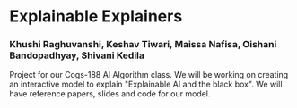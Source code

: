 # Explainable Explainers

### Khushi Raghuvanshi, Keshav Tiwari, Maissa Nafisa, Oishani Bandopadhyay, Shivani Kedila

Project for our Cogs-188 AI Algorithm class. We will be working on creating an interactive model to explain "Explainable AI and the black box". We will have reference papers, slides and code for our model.
